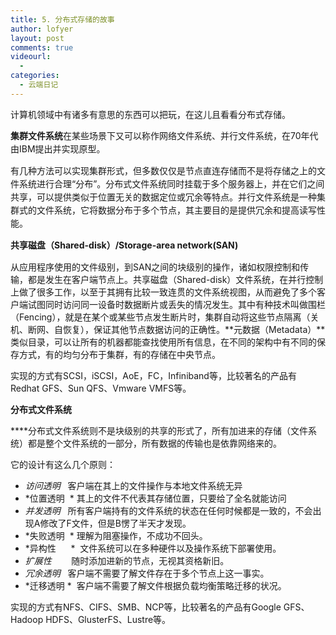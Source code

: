 ```yaml
---
title: 5. 分布式存储的故事
author: lofyer
layout: post
comments: true
videourl:
  - 
categories:
  - 云端日记
---
```

计算机领域中有诸多有意思的东西可以把玩，在这儿且看看分布式存储。

<strong style="line-height: 1.5em;">集群文件系统</strong><span style="line-height: 1.5em;">在某些场景下又可以称作网络文件系统、并行文件系统，在70年代由IBM提出并实现原型。</span>

<span style="line-height: 1.5em;">有几种方法可以实现集群形式，但多数仅仅是节点直连存储而不是将存储之上的文件系统进行合理“分布”。分布式文件系统同时挂载于多个服务器上，并在它们之间共享，可以提供类似于位置无关的数据定位或冗余等特点。并行文件系统是一种集群式的文件系统，它将数据分布于多个节点，其主要目的是提供冗余和提高读写性能。</span>

<strong style="line-height: 1.5em;">共享磁盘（Shared-disk）/Storage-area network(SAN)</strong>

从应用程序使用的文件级别，到SAN之间的块级别的操作，诸如权限控制和传输，都是发生在客户端节点上。共享磁盘（Shared-disk）文件系统，在并行控制上做了很多工作，以至于其拥有比较一致连贯的文件系统视图，从而避免了多个客户端试图同时访问同一设备时数据断片或丢失的情况发生。其中有种技术叫做围栏（Fencing），就是在某个或某些节点发生断片时，集群自动将这些节点隔离（关机、断网、自恢复），保证其他节点数据访问的正确性。**元数据（Metadata）**类似目录，可以让所有的机器都能查找使用所有信息，在不同的架构中有不同的保存方式，有的均匀分布于集群，有的存储在中央节点。

实现的方式有SCSI，iSCSI，AoE，FC，Infiniband等，比较著名的产品有Redhat GFS、Sun QFS、Vmware VMFS等。

**分布式文件系统**

****分布式文件系统则不是块级别的共享的形式了，所有加进来的存储（文件系统）都是整个文件系统的一部分，所有数据的传输也是依靠网络来的。

它的设计有这么几个原则：

*   *访问透明*   客户端在其上的文件操作与本地文件系统无异
*   *位置透明  * 其上的文件不代表其存储位置，只要给了全名就能访问
*   *并发透明*   所有客户端持有的文件系统的状态在任何时候都是一致的，不会出现A修改了F文件，但是B愣了半天才发现。
*   *失败透明  * 理解为阻塞操作，不成功不回头。
*   *异构性      *  文件系统可以在多种硬件以及操作系统下部署使用。
*   *扩展性*        随时添加进新的节点，无视其资格新旧。
*   *冗余透明*   客户端不需要了解文件存在于多个节点上这一事实。
*   *迁移透明 *  客户端不需要了解文件根据负载均衡策略迁移的状况。

实现的方式有NFS、CIFS、SMB、NCP等，比较著名的产品有Google GFS、Hadoop HDFS、GlusterFS、Lustre等。